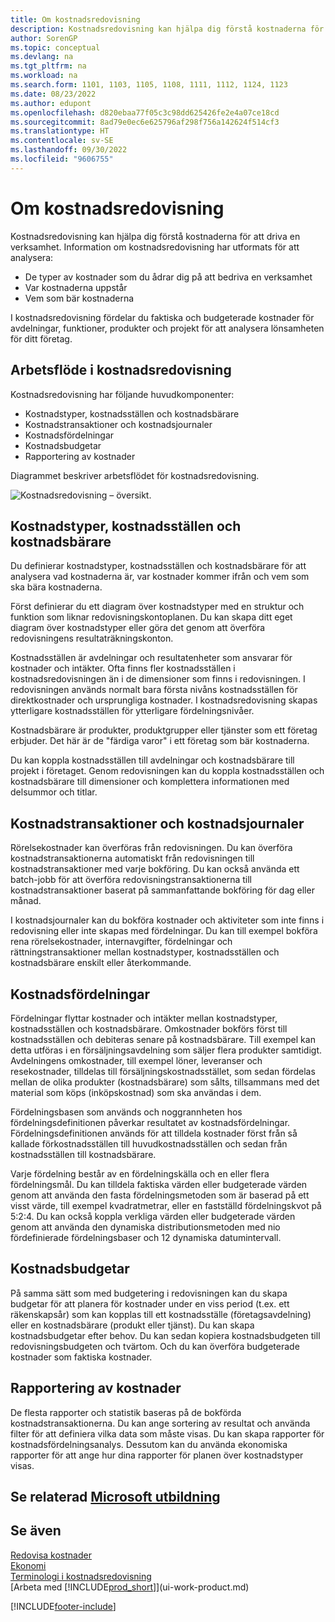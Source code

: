 ```yaml
---
title: Om kostnadsredovisning
description: Kostnadsredovisning kan hjälpa dig förstå kostnaderna för att driva en verksamhet. Information om kostnadsredovisning har utformats för att analysera olika problem.
author: SorenGP
ms.topic: conceptual
ms.devlang: na
ms.tgt_pltfrm: na
ms.workload: na
ms.search.form: 1101, 1103, 1105, 1108, 1111, 1112, 1124, 1123
ms.date: 08/23/2022
ms.author: edupont
ms.openlocfilehash: d820ebaa77f05c3c98dd625426fe2e4a07ce18cd
ms.sourcegitcommit: 8ad79e0ec6e625796af298f756a142624f514cf3
ms.translationtype: HT
ms.contentlocale: sv-SE
ms.lasthandoff: 09/30/2022
ms.locfileid: "9606755"
---
```

# <a name="about-cost-accounting"></a>Om kostnadsredovisning

Kostnadsredovisning kan hjälpa dig förstå kostnaderna för att driva en verksamhet. Information om kostnadsredovisning har utformats för att analysera:  

- De typer av kostnader som du ådrar dig på att bedriva en verksamhet  
- Var kostnaderna uppstår
- Vem som bär kostnaderna  

I kostnadsredovisning fördelar du faktiska och budgeterade kostnader för avdelningar, funktioner, produkter och projekt för att analysera lönsamheten för ditt företag.  

## <a name="workflow-in-cost-accounting"></a>Arbetsflöde i kostnadsredovisning

Kostnadsredovisning har följande huvudkomponenter:  

- Kostnadstyper, kostnadsställen och kostnadsbärare  
- Kostnadstransaktioner och kostnadsjournaler  
- Kostnadsfördelningar  
- Kostnadsbudgetar
- Rapportering av kostnader  

Diagrammet beskriver arbetsflödet för kostnadsredovisning.  

![Kostnadsredovisning – översikt.](media/costaccountingoverview.png "CostAccountingOverview")  

## <a name="cost-types-cost-centers-and-cost-objects"></a>Kostnadstyper, kostnadsställen och kostnadsbärare

Du definierar kostnadstyper, kostnadsställen och kostnadsbärare för att analysera vad kostnaderna är, var kostnader kommer ifrån och vem som ska bära kostnaderna.  

Först definierar du ett diagram över kostnadstyper med en struktur och funktion som liknar redovisningskontoplanen. Du kan skapa ditt eget diagram över kostnadstyper eller göra det genom att överföra redovisningens resultaträkningskonton.  

Kostnadsställen är avdelningar och resultatenheter som ansvarar för kostnader och intäkter. Ofta finns fler kostnadsställen i kostnadsredovisningen än i de dimensioner som finns i redovisningen. I redovisningen används normalt bara första nivåns kostnadsställen för direktkostnader och ursprungliga kostnader. I kostnadsredovisning skapas ytterligare kostnadsställen för ytterligare fördelningsnivåer.  

Kostnadsbärare är produkter, produktgrupper eller tjänster som ett företag erbjuder. Det här är de "färdiga varor" i ett företag som bär kostnaderna.  

Du kan koppla kostnadsställen till avdelningar och kostnadsbärare till projekt i företaget. Genom redovisningen kan du koppla kostnadsställen och kostnadsbärare till dimensioner och komplettera informationen med delsummor och titlar.  

## <a name="cost-entries-and-cost-journals"></a>Kostnadstransaktioner och kostnadsjournaler

Rörelsekostnader kan överföras från redovisningen. Du kan överföra kostnadstransaktionerna automatiskt från redovisningen till kostnadstransaktioner med varje bokföring. Du kan också använda ett batch-jobb för att överföra redovisningstransaktionerna till kostnadstransaktioner baserat på sammanfattande bokföring för dag eller månad.  

I kostnadsjournaler kan du bokföra kostnader och aktiviteter som inte finns i redovisning eller inte skapas med fördelningar. Du kan till exempel bokföra rena rörelsekostnader, internavgifter, fördelningar och rättningstransaktioner mellan kostnadstyper, kostnadsställen och kostnadsbärare enskilt eller återkommande.  

## <a name="cost-allocations"></a>Kostnadsfördelningar

Fördelningar flyttar kostnader och intäkter mellan kostnadstyper, kostnadsställen och kostnadsbärare. Omkostnader bokförs först till kostnadsställen och debiteras senare på kostnadsbärare. Till exempel kan detta utföras i en försäljningsavdelning som säljer flera produkter samtidigt. Avdelningens omkostnader, till exempel löner, leveranser och resekostnader, tilldelas till försäljningskostnadsstället, som sedan fördelas mellan de olika produkter (kostnadsbärare) som sålts, tillsammans med det material som köps (inköpskostnad) som ska användas i dem.

Fördelningsbasen som används och noggrannheten hos fördelningsdefinitionen påverkar resultatet av kostnadsfördelningar. Fördelningsdefinitionen används för att tilldela kostnader först från så kallade förkostnadsställen till huvudkostnadsställen och sedan från kostnadsställen till kostnadsbärare.  

Varje fördelning består av en fördelningskälla och en eller flera fördelningsmål. Du kan tilldela faktiska värden eller budgeterade värden genom att använda den fasta fördelningsmetoden som är baserad på ett visst värde, till exempel kvadratmetrar, eller en fastställd fördelningskvot på 5:2:4. Du kan också koppla verkliga värden eller budgeterade värden genom att använda den dynamiska distributionsmetoden med nio fördefinierade fördelningsbaser och 12 dynamiska datumintervall.  

## <a name="cost-budgets"></a>Kostnadsbudgetar

På samma sätt som med budgetering i redovisningen kan du skapa budgetar för att planera för kostnader under en viss period (t.ex. ett räkenskapsår) som kan kopplas till ett kostnadsställe (företagsavdelning) eller en kostnadsbärare (produkt eller tjänst). Du kan skapa kostnadsbudgetar efter behov. Du kan sedan kopiera kostnadsbudgeten till redovisningsbudgeten och tvärtom. Och du kan överföra budgeterade kostnader som faktiska kostnader.

## <a name="cost-reporting"></a>Rapportering av kostnader

De flesta rapporter och statistik baseras på de bokförda kostnadstransaktionerna. Du kan ange sortering av resultat och använda filter för att definiera vilka data som måste visas. Du kan skapa rapporter för kostnadsfördelningsanalys. Dessutom kan du använda ekonomiska rapporter för att ange hur dina rapporter för planen över kostnadstyper visas.  

## <a name="see-related-microsoft-training"></a>Se relaterad [Microsoft utbildning](/training/paths/use-cost-accounting-dynamics-365-business-central/)

## <a name="see-also"></a>Se även

[Redovisa kostnader](finance-manage-cost-accounting.md)  
[Ekonomi](finance.md)  
[Terminologi i kostnadsredovisning](finance-terminology-in-cost-accounting.md)  
[Arbeta med [!INCLUDE[prod_short](includes/prod_short.md)]](ui-work-product.md)

[!INCLUDE[footer-include](includes/footer-banner.md)]
